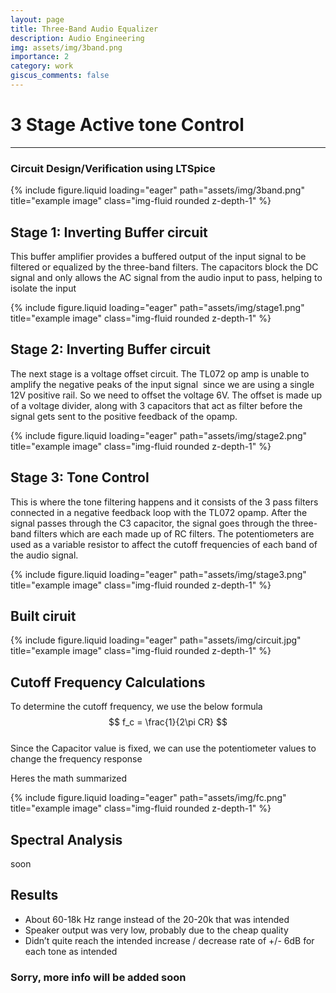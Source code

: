 ```yaml
---
layout: page
title: Three-Band Audio Equalizer
description: Audio Engineering
img: assets/img/3band.png
importance: 2
category: work
giscus_comments: false
---
```


# 3 Stage Active tone Control

--- 

### Circuit Design/Verification using LTSpice
<div class="row">
    <div class="col-sm mt-3 mt-md-0">
        {% include figure.liquid loading="eager" path="assets/img/3band.png" title="example image" class="img-fluid rounded z-depth-1" %}
    </div>
</div>

## Stage 1: Inverting Buffer circuit
This buffer amplifier provides a buffered output of the input signal to be filtered or equalized by the three-band filters. The capacitors block the DC signal and only allows the AC signal from the audio input to pass, helping to isolate the input

<div class="row">
    <div class="col-sm mt-3 mt-md-0">
        {% include figure.liquid loading="eager" path="assets/img/stage1.png" title="example image" class="img-fluid rounded z-depth-1" %}
    </div>
</div>

## Stage 2: Inverting Buffer circuit
The next stage is a voltage offset circuit. The TL072 op amp is unable to amplify the negative peaks of the input signal  since we are using a single 12V positive rail. 
So we need to offset the voltage 6V. The offset is made up of a voltage divider, along with 3 capacitors that act as filter before the signal gets sent to the positive feedback of the opamp.


<div class="row">
    <div class="col-sm mt-3 mt-md-0">
        {% include figure.liquid loading="eager" path="assets/img/stage2.png" title="example image" class="img-fluid rounded z-depth-1" %}
    </div>
</div>

## Stage 3: Tone Control
This is where the tone filtering happens and it consists of the 3 pass filters connected in a negative feedback loop with the TL072 opamp. After the signal passes through the C3 capacitor, the signal goes through the three-band filters which are each made up of RC filters. The potentiometers are used as a variable resistor to affect the cutoff frequencies of each band of the audio signal.


<div class="row">
    <div class="col-sm mt-3 mt-md-0">
        {% include figure.liquid loading="eager" path="assets/img/stage3.png" title="example image" class="img-fluid rounded z-depth-1" %}
    </div>
</div>

## Built ciruit
<div class="row">
    <div class="col-sm mt-3 mt-md-0">
        {% include figure.liquid loading="eager" path="assets/img/circuit.jpg" title="example image" class="img-fluid rounded z-depth-1" %}
    </div>
</div>

## Cutoff  Frequency  Calculations
To determine the cutoff frequency, we use the below formula
<br>
$$
f_c = \frac{1}{2\pi CR}
$$
<br>
Since the Capacitor value is fixed, we can use the  potentiometer values to  change the frequency response

Heres the math summarized

<div class="row">
    <div class="col-sm mt-3 mt-md-0">
        {% include figure.liquid loading="eager" path="assets/img/fc.png" title="example image" class="img-fluid rounded z-depth-1" %}
    </div>
</div>

## Spectral Analysis
soon

## Results
- About 60-18k Hz range instead of the 20-20k that was intended
- Speaker output was very low, probably due to the cheap quality
- Didn’t quite reach the intended increase / decrease rate of +/- 6dB for each tone as intended


### Sorry, more info will be added soon